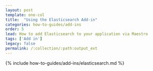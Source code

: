 ```yaml
---
layout: post
template: one-col
title:  "Using the Elasticsearch Add-in"
categories: how-to-guides/add-ins
order: 5
lead: How to add Elasticsearch to your application via Maestro
tags: ['Add in']
legacy: false
permalink: /:collection/:path:output_ext
---
```


{% include how-to-guides/add-ins/elasticsearch.md %}